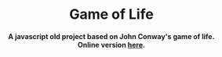 <h1 align="center">Game of Life</h1>
<h4 align="center">A javascript old project based on John Conway's game of life.
  <br/>Online version <a href="https://carloscharlie.github.io/GameOfLife/GameOfLife/gameOfLife.html">here</a>.</h4>
